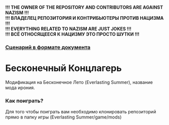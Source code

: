 **!!! THE OWNER OF THE REPOSITORY AND CONTRIBUTORS ARE AGAINST NAZISM !!!**  
**!!! ВЛАДЕЛЕЦ РЕПОЗИТОРИЯ И КОНТРИБЬЮТЕРЫ ПРОТИВ НАЦИЗМА !!!**  
**!!! EVERYTHING RELATED TO NAZISM ARE JUST JOKES !!!**  
**!!! ВСЁ ОТНОСЯЩЕЕСЯ К НАЦИЗМУ ЭТО ПРОСТО ШУТКИ !!!**  
### [Сценарий в формате документа](https://docs.google.com/document/d/17EKLZox43PvhK0hJ6tsEo6ZXtYRnfNtqp1GRIuEdodc/edit?usp=sharing)
# Бесконечный Концлагерь
Модификация на Бесконечное Лето (Everlasting Summer), название мода ирония.
### Как поиграть?
Для того чтобы поиграть вам необходимо клонировать репозиторий прямо в папку игры (Everlasting Summer/game/mods)